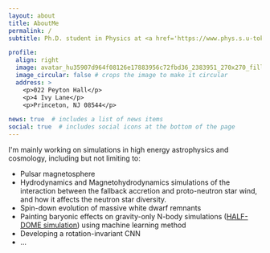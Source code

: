 ```yaml
---
layout: about
title: AboutMe
permalink: /
subtitle: Ph.D. student in Physics at <a href='https://www.phys.s.u-tokyo.ac.jp/en/'>The University of Tokyo</a>, currently visiting Department of Astrophysical Sciences at <a href='https://web.astro.princeton.edu/'>Princeton University</a>

profile:
  align: right
  image: avatar_hu35907d964f08126e17883956c72fbd36_2383951_270x270_fill_q75_lanczos_center.jpg
  image_circular: false # crops the image to make it circular
  address: >
    <p>022 Peyton Hall</p>
    <p>4 Ivy Lane</p>
    <p>Princeton, NJ 08544</p>

news: true  # includes a list of news items
social: true  # includes social icons at the bottom of the page
---
```


I'm mainly working on simulations in high energy astrophysics and cosmology, including but not limiting to:
- Pulsar magnetosphere
- Hydrodynamics and Magnetohydrodynamics simulations of the interaction between the fallback accretion and proto-neutron star wind, and how it affects the neutron star diversity.
- Spin-down evolution of massive white dwarf remnants
- Painting baryonic effects on gravity-only N-body simulations (<a href='https://github.com/HalfDomeSims'>HALF-DOME simulation</a>) using machine learning method
- Developing a rotation-invariant CNN
- ...
